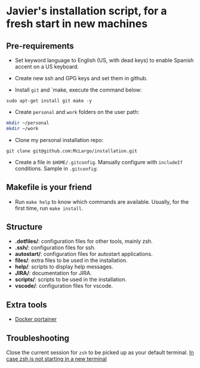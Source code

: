 # Javier's installation script, for a fresh start in new machines

## Pre-requirements

- Set keyword language to English (US, with dead keys) to enable Spanish accent
  on a US keyboard.

- Create new ssh and GPG keys and set them in github.

- Install `git` and `make, execute the command below:

`sudo apt-get install git make -y`

- Create `personal` and `work` folders on the user path:

```bash
mkdir ~/personal
mkdir ~/work
```

- Clone my personal installation repo:

`git clone git@github.com:McLargo/installation.git`

- Create a file in `$HOME/.gitconfig`. Manually configure with `includeIf`
conditions. Sample in `.gitconfig`:

## Makefile is your friend

- Run `make help` to know which commands are available. Usually, for the first
  time, run `make install`.

## Structure

- **.dotfiles/**: configuration files for other tools, mainly zsh.
- **.ssh/**: configuration files for ssh.
- **autostart/**: configuration files for autostart applications.
- **files/**: extra files to be used in the installation.
- **help/**: scripts to display help messages.
- **JIRA/**: documentation for JIRA.
- **scripts/**: scripts to be used in the installation.
- **vscode/**: configuration files for vscode.

## Extra tools

- [Docker portainer](https://docs.portainer.io/v/ce-2.9/start/install/server/docker/linux)

## Troubleshooting

Close the current session for `zsh` to be picked up as your default terminal.
[In case zsh is not starting in a new terminal](https://dev.to/leamsigc/set-zsh-as-the-default-shell-in-your-terminal-3o7f)
